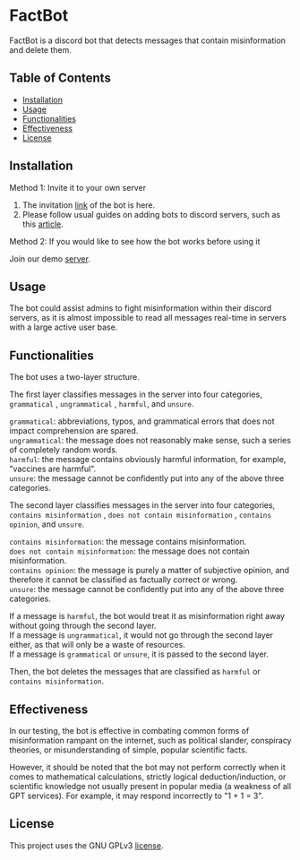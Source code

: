 # FactBot

FactBot is a discord bot that detects messages that contain misinformation and delete them. 

## Table of Contents

- [Installation](#installation)
- [Usage](#usage)
- [Functionalities](#functionalities)
- [Effectiveness](#effectiveness)
- [License](#license)

## Installation

Method 1: Invite it to your own server

1. The invitation [link](https://discord.com/api/oauth2/authorize?client_id=1084285065493758123&permissions=8&scope=bot) of the bot is here. 
2. Please follow usual guides on adding bots to discord servers, such as this [article](https://www.selecthub.com/resources/how-to-add-bots-to-discord/).

Method 2: If you would like to see how the bot works before using it

Join our demo [server](https://discord.gg/GnfWrMHy). 

## Usage

The bot could assist admins to fight misinformation within their discord servers, as it is almost impossible to read all messages real-time in servers with a large active user base. 

## Functionalities

The bot uses a two-layer structure. 

The first layer classifies messages in the server into four categories, `grammatical` , `ungrammatical` , `harmful`, and `unsure`. 

`grammatical`: abbreviations, typos, and grammatical errors that does not impact comprehension are spared.  
`ungrammatical`: the message does not reasonably make sense, such a series of completely random words.  
`harmful`: the message contains obviously harmful information, for example, "vaccines are harmful".  
`unsure`: the message cannot be confidently put into any of the above three categories.  

The second layer classifies messages in the server into four categories, `contains misinformation` , `does not contain misinformation` , `contains opinion`, and `unsure`.

`contains misinformation`: the message contains misinformation.  
`does not contain misinformation`: the message does not contain misinformation.  
`contains opinion`: the message is purely a matter of subjective opinion, and therefore it cannot be classified as factually correct or wrong.  
`unsure`: the message cannot be confidently put into any of the above three categories.  

If a message is `harmful`, the bot would treat it as misinformation right away without going through the second layer.  
If a message is `ungrammatical`, it would not go through the second layer either, as that will only be a waste of resources.  
If a message is `grammatical` or `unsure`, it is passed to the second layer.

Then, the bot deletes the messages that are classified as `harmful` or `contains misinformation`. 

## Effectiveness

In our testing, the bot is effective in combating common forms of misinformation rampant on the internet, such as political slander, conspiracy theories, or misunderstanding of simple, popular scientific facts. 

However, it should be noted that the bot may not perform correctly when it comes to mathematical calculations, strictly logical deduction/induction, or scientific knowledge not usually present in popular media (a weakness of all GPT services). For example, it may respond incorrectly to "1 + 1 = 3". 

## License

This project uses the GNU GPLv3 [license](https://github.com/ai-misinformation-hackathon-2023/main/blob/main/LICENSE). 
